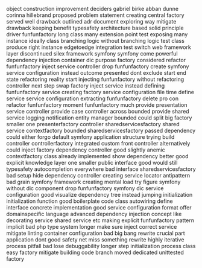 object construction improvement deciders gabriel birke abban dunne corinna hillebrand proposed problem statement creating central factory served well drawback outlined adr document exploring way mitigate drawback keeping benefit typesafety architecture based solid principle driver funfunfactory long class many extension point test exposing many instance ideally class branching logic without branching logic test class produce right instance edgetoedge integration test switch web framework layer discontinued silex framework symfony symfony come powerful dependency injection container dic purpose factory considered refactor funfunfactory inject service controller drop funfunfactory create symfony service configuration instead outcome presented dont exclude start end state refactoring reality start injecting funfunfactory without refactoring controller next step swap factory inject service instead defining funfunfactory service creating factory service configuration file time define service service configuration extracting funfunfactory delete pro con refactor funfunfactory moment funfunfactory much provide presentation service controller provide case controller across bounded provide shared service logging notification entity manager bounded could split big factory smaller one presenterfactory controller sharedservicesfactory shared service contextfactory bounded sharedservicesfactory passed dependency could either forgo default symfony application structure trying build controller controllerfactory integrated custom front controller alternatively could inject factory dependency controller good slightly anemic contextfactory class already implemented show dependency better good explicit knowledge layer one smaller public interface good would still typesafety autocompletion everywhere bad interface sharedservicesfactory bad setup hide dependency controller creating service locator antipattern bad grain symfony framework creating mental load try figure symfony without dic component drop funfunfactory symfony dic service configuration good visualize dependency tree instead jumping initialization initialization function good boilerplate code class autowiring define interface concrete implementation good service configuration format offer domainspecific language advanced dependency injection concept like decorating service shared service etc making explicit funfunfactory pattern implicit bad php type system longer make sure inject correct service mitigate linting container configuration bad big bang rewrite crucial part application dont good safety net miss something rewrite highly iterative process pitfall bad lose debuggability longer step initialization process class easy factory mitigate building code branch moved dedicated unittested factory